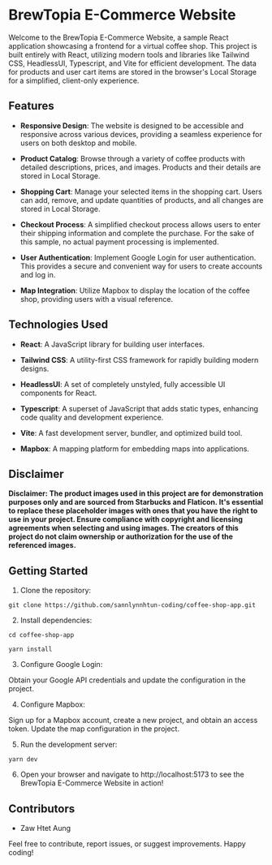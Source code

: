 # BrewTopia E-Commerce Website

Welcome to the BrewTopia E-Commerce Website, a sample React application showcasing a frontend for a virtual coffee shop. This project is built entirely with React, utilizing modern tools and libraries like Tailwind CSS, HeadlessUI, Typescript, and Vite for efficient development. The data for products and user cart items are stored in the browser's Local Storage for a simplified, client-only experience.

## Features

- **Responsive Design**: The website is designed to be accessible and responsive across various devices, providing a seamless experience for users on both desktop and mobile.

- **Product Catalog**: Browse through a variety of coffee products with detailed descriptions, prices, and images. Products and their details are stored in Local Storage.

- **Shopping Cart**: Manage your selected items in the shopping cart. Users can add, remove, and update quantities of products, and all changes are stored in Local Storage.

- **Checkout Process**: A simplified checkout process allows users to enter their shipping information and complete the purchase. For the sake of this sample, no actual payment processing is implemented.

- **User Authentication**: Implement Google Login for user authentication. This provides a secure and convenient way for users to create accounts and log in.

- **Map Integration**: Utilize Mapbox to display the location of the coffee shop, providing users with a visual reference.

## Technologies Used

- **React**: A JavaScript library for building user interfaces.

- **Tailwind CSS**: A utility-first CSS framework for rapidly building modern designs.

- **HeadlessUI**: A set of completely unstyled, fully accessible UI components for React.

- **Typescript**: A superset of JavaScript that adds static types, enhancing code quality and development experience.

- **Vite**: A fast development server, bundler, and optimized build tool.

- **Mapbox**: A mapping platform for embedding maps into applications.

## Disclaimer

**Disclaimer: The product images used in this project are for demonstration purposes only and are sourced from Starbucks and Flaticon. It's essential to replace these placeholder images with ones that you have the right to use in your project. Ensure compliance with copyright and licensing agreements when selecting and using images. The creators of this project do not claim ownership or authorization for the use of the referenced images.**

## Getting Started

1. Clone the repository:

```
git clone https://github.com/sannlynnhtun-coding/coffee-shop-app.git
```

2. Install dependencies:

```
cd coffee-shop-app
```

```
yarn install
```

3. Configure Google Login:

Obtain your Google API credentials and update the configuration in the project.

4. Configure Mapbox:

Sign up for a Mapbox account, create a new project, and obtain an access token. Update the map configuration in the project.

5. Run the development server:

```
yarn dev
```

6. Open your browser and navigate to http://localhost:5173 to see the BrewTopia E-Commerce Website in action!

## Contributors

- Zaw Htet Aung

Feel free to contribute, report issues, or suggest improvements. Happy coding!
